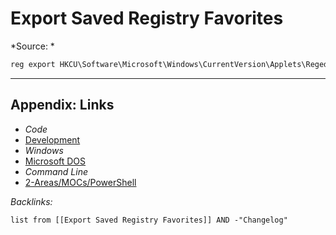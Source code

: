 # Export Saved Registry Favorites

\*Source: *

````powershell
reg export HKCU\Software\Microsoft\Windows\CurrentVersion\Applets\Regedit\Favorites registry-favorites.reg
````

---

## Appendix: Links

* *Code*
* [Development](../../../MOCs/Development.md)
* *Windows*
* [Microsoft DOS](../../../../3-Resources/Tools/Developer%20Tools/Shell/Microsoft%20DOS.md)
* *Command Line*
* [2-Areas/MOCs/PowerShell](../../../MOCs/PowerShell.md)

*Backlinks:*

````dataview
list from [[Export Saved Registry Favorites]] AND -"Changelog"
````
